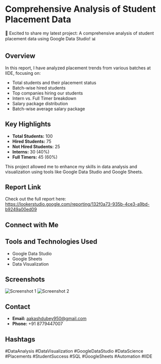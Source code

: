 # Comprehensive Analysis of Student Placement Data

🚀 Excited to share my latest project: A comprehensive analysis of student placement data using Google Data Studio! 📊

## Overview

In this report, I have analyzed placement trends from various batches at IIDE, focusing on:
- Total students and their placement status
- Batch-wise hired students
- Top companies hiring our students
- Intern vs. Full Timer breakdown
- Salary package distribution
- Batch-wise average salary package

## Key Highlights
- **Total Students:** 100
- **Hired Students:** 75
- **Not Hired Students:** 25
- **Interns:** 30 (40%)
- **Full Timers:** 45 (60%)

This project allowed me to enhance my skills in data analysis and visualization using tools like Google Data Studio and Google Sheets.

## Report Link

Check out the full report here: https://lookerstudio.google.com/reporting/132f0a73-935b-4ce3-a9bd-b9249a00ed09

## Connect with Me

## Tools and Technologies Used
- Google Data Studio
- Google Sheets
- Data Visualization

## Screenshots
![Screenshot 1](path/to/screenshot1.png)
![Screenshot 2](path/to/screenshot2.png)

## Contact
- **Email:** aakashdubey950@gmail.com
- **Phone:** +91 8779447007

## Hashtags
#DataAnalysis #DataVisualization #GoogleDataStudio #DataScience #Placements #StudentSuccess #SQL #GoogleSheets #Automation #IIDE
